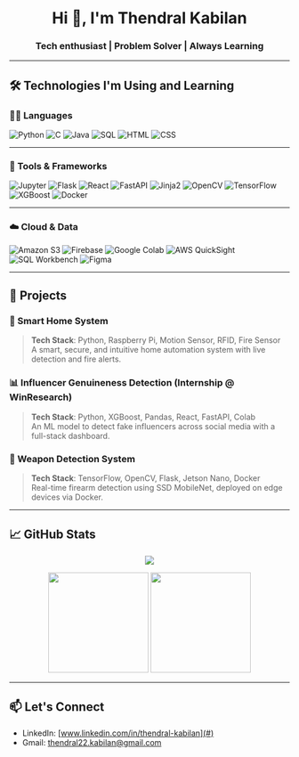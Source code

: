 <h1 align="center">Hi 👋, I'm Thendral Kabilan</h1>
<h3 align="center">Tech enthusiast | Problem Solver | Always Learning</h3>

---

## 🛠 Technologies I'm Using and Learning

### 👩‍💻 Languages
![Python](https://img.shields.io/badge/Python-3776AB?style=for-the-badge&logo=python&logoColor=white)
![C](https://img.shields.io/badge/C-00599C?style=for-the-badge&logo=c&logoColor=white)
![Java](https://img.shields.io/badge/Java-ED8B00?style=for-the-badge&logo=java&logoColor=white)
![SQL](https://img.shields.io/badge/SQL-003B57?style=for-the-badge&logo=mysql&logoColor=white)
![HTML](https://img.shields.io/badge/HTML5-E34F26?style=for-the-badge&logo=html5&logoColor=white)
![CSS](https://img.shields.io/badge/CSS3-1572B6?style=for-the-badge&logo=css3&logoColor=white)

---

### 🧰 Tools & Frameworks
![Jupyter](https://img.shields.io/badge/Jupyter-F37626?style=for-the-badge&logo=jupyter&logoColor=white)
![Flask](https://img.shields.io/badge/Flask-000000?style=for-the-badge&logo=flask&logoColor=white)
![React](https://img.shields.io/badge/React-20232A?style=for-the-badge&logo=react&logoColor=61DAFB)
![FastAPI](https://img.shields.io/badge/FastAPI-009688?style=for-the-badge&logo=fastapi&logoColor=white)
![Jinja2](https://img.shields.io/badge/Jinja2-B41717?style=for-the-badge)
![OpenCV](https://img.shields.io/badge/OpenCV-5C3EE8?style=for-the-badge&logo=opencv&logoColor=white)
![TensorFlow](https://img.shields.io/badge/TensorFlow-FF6F00?style=for-the-badge&logo=tensorflow&logoColor=white)
![XGBoost](https://img.shields.io/badge/XGBoost-AA3D2E?style=for-the-badge)
![Docker](https://img.shields.io/badge/Docker-2496ED?style=for-the-badge&logo=docker&logoColor=white)

---

### ☁️ Cloud & Data
![Amazon S3](https://img.shields.io/badge/Amazon_S3-FF9900?style=for-the-badge&logo=amazon-s3&logoColor=white)
![Firebase](https://img.shields.io/badge/Firebase-FFCA28?style=for-the-badge&logo=firebase&logoColor=black)
![Google Colab](https://img.shields.io/badge/Colab-F9AB00?style=for-the-badge&logo=googlecolab&logoColor=black)
![AWS QuickSight](https://img.shields.io/badge/QuickSight-232F3E?style=for-the-badge&logo=amazonaws&logoColor=white)
![SQL Workbench](https://img.shields.io/badge/SQL_Workbench-BD2130?style=for-the-badge)
![Figma](https://img.shields.io/badge/Figma-F24E1E?style=for-the-badge&logo=figma&logoColor=white)

---

## 🚀 Projects

### 🔐 Smart Home System  
> **Tech Stack**: Python, Raspberry Pi, Motion Sensor, RFID, Fire Sensor  
> A smart, secure, and intuitive home automation system with live detection and fire alerts.

### 📊 Influencer Genuineness Detection (Internship @ WinResearch)  
> **Tech Stack**: Python, XGBoost, Pandas, React, FastAPI, Colab  
> An ML model to detect fake influencers across social media with a full-stack dashboard.

### 🎯 Weapon Detection System  
> **Tech Stack**: TensorFlow, OpenCV, Flask, Jetson Nano, Docker  
> Real-time firearm detection using SSD MobileNet, deployed on edge devices via Docker.

---

## 📈 GitHub Stats

<p align="center">
  <img src="https://img.shields.io/badge/Total_Commits-7000%2B-brightgreen?style=for-the-badge" />
</p>

<p align="center">
  <img src="https://github-readme-stats.vercel.app/api?username=kThendral&show_icons=true&include_all_commits=true&theme=radical" height="180" />
  <img src="https://github-readme-stats.vercel.app/api/top-langs/?username=kThendral&layout=compact&theme=radical" height="180" />
</p>

---

## 📫 Let's Connect

- LinkedIn: [www.linkedin.com/in/thendral-kabilan](#)
- Gmail: [thendral22.kabilan@gmail.com](#)

